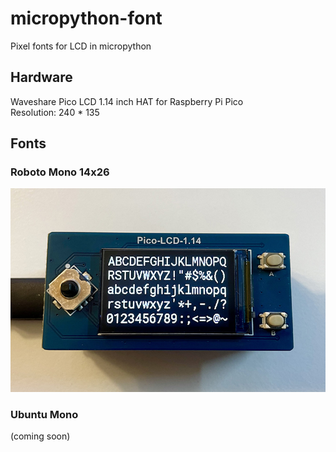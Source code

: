 # micropython-font
Pixel fonts for LCD in micropython

## Hardware
Waveshare Pico LCD 1.14 inch HAT for Raspberry Pi Pico  
Resolution: 240 * 135

## Fonts

### Roboto Mono 14x26
![demo1](/demo/roboto_mono.jpg)

### Ubuntu Mono
(coming soon)
